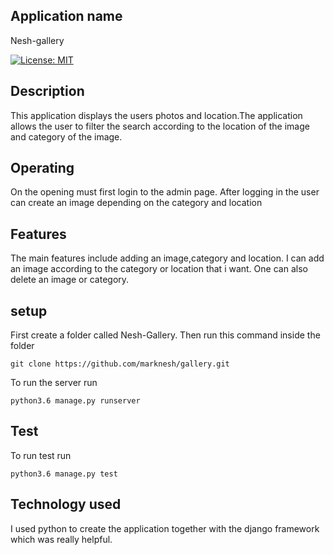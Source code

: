 ## Application name
Nesh-gallery

[![License: MIT](https://img.shields.io/badge/License-MIT-yellow.svg)](https://opensource.org/licenses/MIT)

## Description
This application displays the users photos and location.The application allows the user to filter the search according to the location of the image and category of the image.

## Operating
On the opening must first login to the admin page.
After logging in the user can create an image depending on the category and location

## Features
The main features include adding an image,category and location.
I can add an image according to the category or location that i want.
One can also delete an image or category.

## setup
First create a folder called Nesh-Gallery.
Then run this command inside the folder
```
git clone https://github.com/marknesh/gallery.git 
```
To run the server run
```
python3.6 manage.py runserver
```

## Test
To run test run 
```
python3.6 manage.py test

```


##  Technology used
I used python to create the application together with the django framework which was really helpful.
